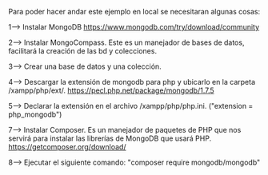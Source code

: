 Para poder hacer andar este ejemplo en local se necesitaran algunas cosas:

1--> Instalar MongoDB  https://www.mongodb.com/try/download/community 

2--> Instalar MongoCompass. Este es un manejador de bases de datos, facilitará la creación de las bd y colecciones.

3--> Crear una base de datos y una colección.

4--> Descargar la extensión de mongodb para php y ubicarlo en la carpeta /xampp/php/ext/.  https://pecl.php.net/package/mongodb/1.7.5

5--> Declarar la extensión en el archivo /xampp/php/php.ini. ("extension = php_mongodb")

7--> Instalar Composer. Es un manejador de paquetes de PHP que nos servirá para instalar las librerías de MongoDB que usará PHP. https://getcomposer.org/download/

8--> Ejecutar el siguiente comando: "composer require mongodb/mongodb"